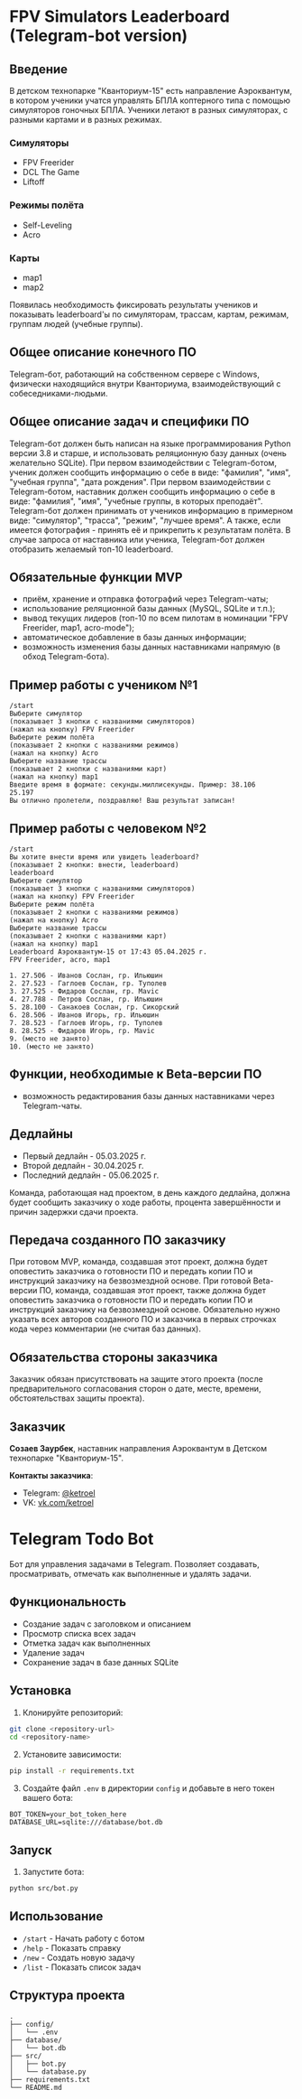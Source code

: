 # FPV Simulators Leaderboard (Telegram-bot version)

## Введение
В детском технопарке "Кванториум-15" есть направление Аэроквантум, в котором ученики учатся управлять БПЛА коптерного типа с помощью симуляторов гоночных БПЛА. Ученики летают в разных симуляторах, с разными картами и в разных режимах.

### Симуляторы
- FPV Freerider
- DCL The Game
- Liftoff

### Режимы полёта
- Self-Leveling
- Acro

### Карты
- map1
- map2

Появилась необходимость фиксировать результаты учеников и показывать leaderboard'ы по симуляторам, трассам, картам, режимам, группам людей (учебные группы).

## Общее описание конечного ПО
Telegram-бот, работающий на собственном сервере с Windows, физически находящийся внутри Кванториума, взаимодействующий с собеседниками-людьми.

## Общее описание задач и специфики ПО
Telegram-бот должен быть написан на языке программирования Python версии 3.8 и старше, и использовать реляционную базу данных (очень желательно SQLite). При первом взаимодействии с Telegram-ботом, ученик должен сообщить информацию о себе в виде: "фамилия", "имя", "учебная группа", "дата рождения". При первом взаимодействии с Telegram-ботом, наставник должен сообщить информацию о себе в виде: "фамилия", "имя", "учебные группы, в которых преподаёт". Telegram-бот должен принимать от учеников информацию в примерном виде: "симулятор", "трасса", "режим", "лучшее время". А также, если имеется фотография - принять её и прикрепить к результатам полёта. В случае запроса от наставника или ученика, Telegram-бот должен отобразить желаемый топ-10 leaderboard.

## Обязательные функции MVP
- приём, хранение и отправка фотографий через Telegram-чаты;
- использование реляционной базы данных (MySQL, SQLite и т.п.);
- вывод текущих лидеров (топ-10 по всем пилотам в номинации "FPV Freerider, map1, acro-mode");
- автоматическое добавление в базы данных информации;
- возможность изменения базы данных наставниками напрямую (в обход Telegram-бота).

## Пример работы с учеником №1
```
/start
Выберите симулятор
(показывает 3 кнопки с названиями симуляторов)
(нажал на кнопку) FPV Freerider
Выберите режим полёта
(показывает 2 кнопки с названиями режимов)
(нажал на кнопку) Acro
Выберите название трассы
(показывает 2 кнопки с названиями карт)
(нажал на кнопку) map1
Введите время в формате: секунды.миллисекунды. Пример: 38.106
25.197
Вы отлично пролетели, поздравляю! Ваш результат записан!
```

## Пример работы с человеком №2
```
/start
Вы хотите внести время или увидеть leaderboard?
(показывает 2 кнопки: внести, leaderboard)
leaderboard
Выберите симулятор
(показывает 3 кнопки с названиями симуляторов)
(нажал на кнопку) FPV Freerider
Выберите режим полёта
(показывает 2 кнопки с названиями режимов)
(нажал на кнопку) Acro
Выберите название трассы
(показывает 2 кнопки с названиями карт)
(нажал на кнопку) map1
Leaderboard Аэроквантум-15 от 17:43 05.04.2025 г.
FPV Freerider, acro, map1

1. 27.506 - Иванов Сослан, гр. Ильюшин
2. 27.523 - Гаглоев Сослан, гр. Туполев
3. 27.525 - Фидаров Сослан, гр. Mavic
4. 27.788 - Петров Сослан, гр. Ильюшин
5. 28.100 - Санакоев Сослан, гр. Сикорский
6. 28.506 - Иванов Игорь, гр. Ильюшин
7. 28.523 - Гаглоев Игорь, гр. Туполев
8. 28.525 - Фидаров Игорь, гр. Mavic
9. (место не занято)
10. (место не занято)
```

## Функции, необходимые к Beta-версии ПО
- возможность редактирования базы данных наставниками через Telegram-чаты.

## Дедлайны
- Первый дедлайн - 05.03.2025 г.
- Второй дедлайн - 30.04.2025 г.
- Последний дедлайн - 05.06.2025 г.

Команда, работающая над проектом, в день каждого дедлайна, должна будет сообщить заказчику о ходе работы, процента завершённости и причин задержки сдачи проекта.

## Передача созданного ПО заказчику
При готовом MVP, команда, создавшая этот проект, должна будет оповестить заказчика о готовности ПО и передать копии ПО и инструкций заказчику на безвозмездной основе. При готовой Beta-версии ПО, команда, создавшая этот проект, также должна будет оповестить заказчика о готовности ПО и передать копии ПО и инструкций заказчику на безвозмездной основе. Обязательно нужно указать всех авторов созданного ПО и заказчика в первых строчках кода через комментарии (не считая баз данных).

## Обязательства стороны заказчика
Заказчик обязан присутствовать на защите этого проекта (после предварительного согласования сторон о дате, месте, времени, обстоятельствах защиты проекта).

## Заказчик
**Созаев Заурбек**, наставник направления Аэроквантум в Детском технопарке "Кванториум-15".

**Контакты заказчика**:
- Telegram: [@ketroel](https://t.me/ketroel)
- VK: [vk.com/ketroel](https://vk.com/ketroel)

# Telegram Todo Bot

Бот для управления задачами в Telegram. Позволяет создавать, просматривать, отмечать как выполненные и удалять задачи.

## Функциональность

- Создание задач с заголовком и описанием
- Просмотр списка всех задач
- Отметка задач как выполненных
- Удаление задач
- Сохранение задач в базе данных SQLite

## Установка

1. Клонируйте репозиторий:
```bash
git clone <repository-url>
cd <repository-name>
```

2. Установите зависимости:
```bash
pip install -r requirements.txt
```

3. Создайте файл `.env` в директории `config` и добавьте в него токен вашего бота:
```
BOT_TOKEN=your_bot_token_here
DATABASE_URL=sqlite:///database/bot.db
```

## Запуск

1. Запустите бота:
```bash
python src/bot.py
```

## Использование

- `/start` - Начать работу с ботом
- `/help` - Показать справку
- `/new` - Создать новую задачу
- `/list` - Показать список задач

## Структура проекта

```
.
├── config/
│   └── .env
├── database/
│   └── bot.db
├── src/
│   ├── bot.py
│   └── database.py
├── requirements.txt
└── README.md
```
